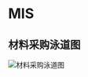 # MIS

材料采购泳道图
------- 
![材料采购泳道图](https://github.com/DeathKL/MIS/blob/master/Work5/%E6%9D%90%E6%96%99%E9%87%87%E8%B4%ADFC.png)


